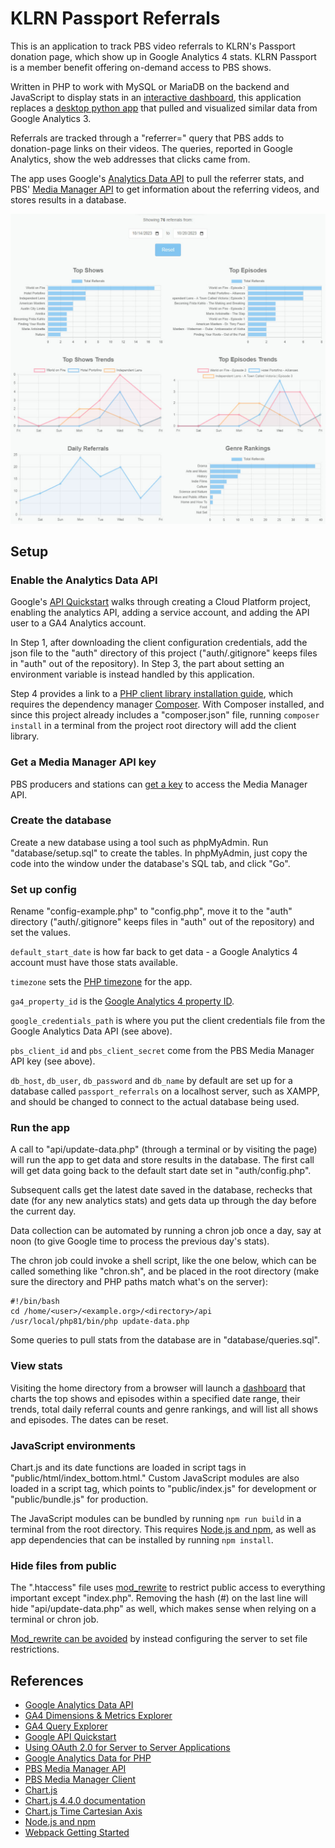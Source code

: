# KLRN Passport Referrals

This is an application to track PBS video referrals to KLRN's Passport donation page, which show up in Google Analytics 4 stats. KLRN Passport is a member benefit offering on-demand access to PBS shows.

Written in PHP to work with MySQL or MariaDB on the backend and JavaScript to display stats in an [interactive dashboard](https://pbs.klrn.org/passport-referrals/), this application replaces a [desktop python app](https://github.com/ptdriscoll/klrn-passport-referrals-database) that pulled and visualized similar data from Google Analytics 3.

Referrals are tracked through a "referrer=" query that PBS adds to donation-page links on their videos. The queries, reported in Google Analytics, show the web addresses that clicks came from.

The app uses Google's [Analytics Data API](https://developers.google.com/analytics/devguides/reporting/data/v1) to pull the referrer stats, and PBS' [Media Manager API](https://docs.pbs.org/display/CDA/Media+Manager+API) to get information about the referring videos, and stores results in a database.

![Top KLRN Passport Referral Shows](images/dashboard-graphs.jpg)

## Setup

### Enable the Analytics Data API

Google's [API Quickstart](https://developers.google.com/analytics/devguides/reporting/data/v1/quickstart-client-libraries) walks through creating a Cloud Platform project, enabling the analytics API, adding a service account, and adding the API user to a GA4 Analytics account.

In Step 1, after downloading the client configuration credentials, add the json file to the "auth" directory of this project ("auth/.gitignore" keeps files in "auth" out of the repository). In Step 3, the part about setting an environment variable is instead handled by this application.

Step 4 provides a link to a [PHP client library installation guide](https://github.com/googleapis/php-analytics-data#installation), which requires the dependency manager [Composer](https://getcomposer.org/). With Composer installed, and since this project already includes a "composer.json" file, running `composer install` in a terminal from the project root directory will add the client library.

### Get a Media Manager API key

PBS producers and stations can [get a key](https://digitalsupport.pbs.org/support/tickets/new) to access the Media Manager API.

### Create the database

Create a new database using a tool such as phpMyAdmin. Run "database/setup.sql" to create the tables. In phpMyAdmin, just copy the code into the window under the database's SQL tab, and click "Go".

### Set up config

Rename "config-example.php" to "config.php", move it to the "auth" directory ("auth/.gitignore" keeps files in "auth" out of the repository) and set the values.

`default_start_date` is how far back to get data - a Google Analytics 4 account must have those stats available.

`timezone` sets the [PHP timezone](https://www.php.net/manual/en/timezones.php) for the app.

`ga4_property_id` is the [Google Analytics 4 property ID](https://developers.google.com/analytics/devguides/reporting/data/v1/property-id).

`google_credentials_path` is where you put the client credentials file from the Google Analytics Data API (see above).

`pbs_client_id` and `pbs_client_secret` come from the PBS Media Manager API key (see above).

`db_host`, `db_user`, `db_password` and `db_name` by default are set up for a database called `passport_referrals` on a localhost server, such as XAMPP, and should be changed to connect to the actual database being used.

### Run the app

A call to "api/update-data.php" (through a terminal or by visiting the page) will run the app to get data and store results in the database. The first call will get data going back to the default start date set in "auth/config.php".

Subsequent calls get the latest date saved in the database, rechecks that date (for any new analytics stats) and gets data up through the day before the current day.

Data collection can be automated by running a chron job once a day, say at noon (to give Google time to process the previous day's stats).

The chron job could invoke a shell script, like the one below, which can be called something like "chron.sh", and be placed in the root directory (make sure the directory and PHP paths match what's on the server):

```
#!/bin/bash
cd /home/<user>/<example.org>/<directory>/api
/usr/local/php81/bin/php update-data.php
```

Some queries to pull stats from the database are in "database/queries.sql".

### View stats

Visiting the home directory from a browser will launch a [dashboard](https://pbs.klrn.org/passport-referrals/) that charts the top shows and episodes within a specified date range, their trends, total daily referral counts and genre rankings, and will list all shows and episodes. The dates can be reset.

### JavaScript environments

Chart.js and its date functions are loaded in script tags in "public/html/index_bottom.html." Custom JavaScript modules are also loaded in a script tag, which points to "public/index.js" for development or "public/bundle.js" for production.

The JavaScript modules can be bundled by running `npm run build` in a terminal from the root directory. This requires [Node.js and npm](https://docs.npmjs.com/downloading-and-installing-node-js-and-npm), as well as app dependencies that can be installed by running `npm install`.

### Hide files from public

The ".htaccess" file uses [mod_rewrite](https://httpd.apache.org/docs/current/rewrite/) to restrict public access to everything important except "index.php". Removing the hash (#) on the last line will hide "api/update-data.php" as well, which makes sense when relying on a terminal or chron job.

[Mod_rewrite can be avoided](https://httpd.apache.org/docs/current/rewrite/avoid.html) by instead configuring the server to set file restrictions.

## References

- [Google Analytics Data API](https://developers.google.com/analytics/devguides/reporting/data/v1)
- [GA4 Dimensions & Metrics Explorer](https://ga-dev-tools.google/ga4/dimensions-metrics-explorer/)
- [GA4 Query Explorer](https://ga-dev-tools.google/ga4/query-explorer/)
- [Google API Quickstart](https://developers.google.com/analytics/devguides/reporting/data/v1/quickstart-client-libraries)
- [Using OAuth 2.0 for Server to Server Applications](https://developers.google.com/identity/protocols/oauth2/service-account)
- [Google Analytics Data for PHP](https://github.com/googleapis/php-analytics-data#installation)
- [PBS Media Manager API](https://docs.pbs.org/display/CDA/Media+Manager+API)
- [PBS Media Manager Client](https://github.com/tamw-wnet/PBS_Media_Manager_Client)
- [Chart.js](https://www.chartjs.org/)
- [Chart.js 4.4.0 documentation](https://www.chartjs.org/docs/4.4.0/)
- [Chart.js Time Cartesian Axis](https://www.chartjs.org/docs/latest/axes/cartesian/time.html)
- [Node.js and npm](https://docs.npmjs.com/downloading-and-installing-node-js-and-npm)
- [Webpack Getting Started](https://webpack.js.org/guides/getting-started/)
